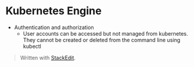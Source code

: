 # Kubernetes Engine

- Authentication and authorization
	- User accounts can be accessed but not managed from kubernetes. They cannot be created or deleted from the command line using kubectl


> Written with [StackEdit](https://stackedit.io/).
<!--stackedit_data:
eyJoaXN0b3J5IjpbLTQ3MjYyNDUwN119
-->